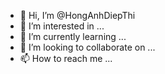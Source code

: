 - 👋 Hi, I’m @HongAnhDiepThi
- 👀 I’m interested in ...
- 🌱 I’m currently learning ...
- 💞️ I’m looking to collaborate on ...
- 📫 How to reach me ...

<!---
HongAnhDiepThi/HongAnhDiepThi is a ✨ special ✨ repository because its `README.md` (this file) appears on your GitHub profile.
You can click the Preview link to take a look at your changes.
--->




